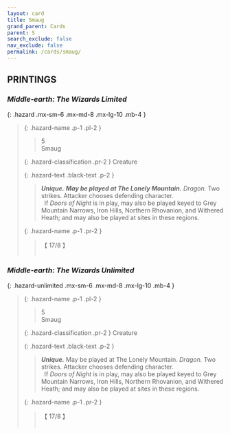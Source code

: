 ```yaml
---
layout: card
title: Smaug
grand_parent: Cards
parent: S
search_exclude: false
nav_exclude: false
permalink: /cards/smaug/
---
```


## PRINTINGS


### _Middle-earth: The Wizards Limited_

{: .hazard .mx-sm-6 .mx-md-8 .mx-lg-10 .mb-4 }
> {: .hazard-name .p-1 .pl-2 }
> > <div class="hazard-mp">5</div>
> > <div class="card-name">Smaug</div>
>
> {: .hazard-classification .pr-2 }
> Creature
>
> {: .hazard-text .black-text .p-2 }
> > _**Unique.**_ ***May be played at The Lonely Mountain.*** _Dragon._ Two strikes. Attacker chooses defending character. <br>&ensp;If _Doors of Night_ is in play, may also be played keyed to Grey Mountain Narrows, Iron Hills, Northern Rhovanion, and Withered Heath; and may also be played at sites in these regions. 
>
> {: .hazard-name .p-1 .pr-2 }
> > <div class="card-shield">【 17/8 】</div>
> > <div class="card-corruption">&nbsp;</div>

### _Middle-earth: The Wizards Unlimited_

{: .hazard-unlimited .mx-sm-6 .mx-md-8 .mx-lg-10 .mb-4 }
> {: .hazard-name .p-1 .pl-2 }
> > <div class="hazard-mp">5</div>
> > <div class="card-name">Smaug</div>
>
> {: .hazard-classification .pr-2 }
> Creature
>
> {: .hazard-text .black-text .p-2 }
> > _**Unique.**_ May be played at The Lonely Mountain. _Dragon._ Two strikes. Attacker chooses defending character. <br>&ensp;If _Doors of Night_ is in play, may also be played keyed to Grey Mountain Narrows, Iron Hills, Northern Rhovanion, and Withered Heath; and may also be played at sites in these regions. 
>
> {: .hazard-name .p-1 .pr-2 }
> > <div class="card-shield">【 17/8 】</div>
> > <div class="card-corruption-white">&nbsp;</div>
